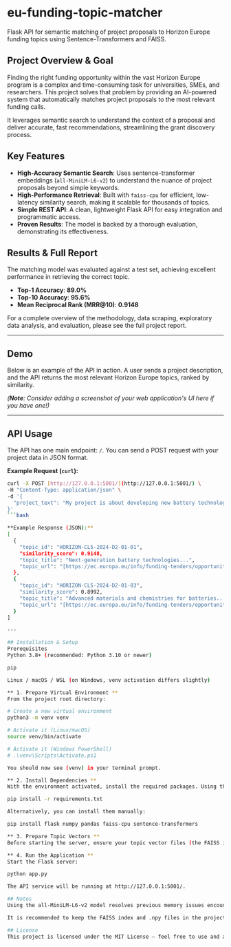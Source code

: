 # eu-funding-topic-matcher
Flask API for semantic matching of project proposals to Horizon Europe funding topics using Sentence-Transformers and FAISS.

## Project Overview & Goal

Finding the right funding opportunity within the vast Horizon Europe program is a complex and time-consuming task for universities, SMEs, and researchers. This project solves that problem by providing an AI-powered system that automatically matches project proposals to the most relevant funding calls.

It leverages semantic search to understand the context of a proposal and deliver accurate, fast recommendations, streamlining the grant discovery process.

## Key Features

* **High-Accuracy Semantic Search**: Uses sentence-transformer embeddings (`all-MiniLM-L6-v2`) to understand the nuance of project proposals beyond simple keywords.
* **High-Performance Retrieval**: Built with `faiss-cpu` for efficient, low-latency similarity search, making it scalable for thousands of topics.
* **Simple REST API**: A clean, lightweight Flask API for easy integration and programmatic access.
* **Proven Results**: The model is backed by a thorough evaluation, demonstrating its effectiveness.

## Results & Full Report

The matching model was evaluated against a test set, achieving excellent performance in retrieving the correct topic.

* **Top-1 Accuracy**: **89.0%**
* **Top-10 Accuracy**: **95.6%**
* **Mean Reciprocal Rank (MRR@10)**: **0.9148**

For a complete overview of the methodology, data scraping, exploratory data analysis, and evaluation, please see the full project report.

---

## Demo

Below is an example of the API in action. A user sends a project description, and the API returns the most relevant Horizon Europe topics, ranked by similarity.

*(**Note**: Consider adding a screenshot of your web application's UI here if you have one!)*

---

## API Usage

The API has one main endpoint: `/`. You can send a POST request with your project data in JSON format.

**Example Request (`curl`):**

```bash
curl -X POST [http://127.0.0.1:5001/](http://127.0.0.1:5001/) \
-H "Content-Type: application/json" \
-d '{
  "project_text": "My project is about developing new battery technologies for electric vehicles using sustainable materials to reduce environmental impact."
}'
```bash

**Example Response (JSON):**
[
  {
    "topic_id": "HORIZON-CL5-2024-D2-01-01",
    "similarity_score": 0.9148,
    "topic_title": "Next-generation battery technologies...",
    "topic_url": "[https://ec.europa.eu/info/funding-tenders/opportunities/portal/screen/opportunities/topic-details/HORIZON-CL5-2024-D2-01-01](https://ec.europa.eu/info/funding-tenders/opportunities/portal/screen/opportunities/topic-details/HORIZON-CL5-2024-D2-01-01)"
  },
  {
    "topic_id": "HORIZON-CL5-2024-D2-01-03",
    "similarity_score": 0.8992,
    "topic_title": "Advanced materials and chemistries for batteries...",
    "topic_url": "[https://ec.europa.eu/info/funding-tenders/opportunities/portal/screen/opportunities/topic-details/HORIZON-CL5-2024-D2-01-03](https://ec.europa.eu/info/funding-tenders/opportunities/portal/screen/opportunities/topic-details/HORIZON-CL5-2024-D2-01-03)"
  }
]

---

## Installation & Setup
Prerequisites
Python 3.8+ (recommended: Python 3.10 or newer)

pip

Linux / macOS / WSL (on Windows, venv activation differs slightly)

** 1. Prepare Virtual Environment **
From the project root directory:

# Create a new virtual environment
python3 -m venv venv

# Activate it (Linux/macOS)
source venv/bin/activate

# Activate it (Windows PowerShell)
# .\venv\Scripts\Activate.ps1

You should now see (venv) in your terminal prompt.

** 2. Install Dependencies **
With the environment activated, install the required packages. Using the requirements.txt file is recommended for a one-step installation.

pip install -r requirements.txt

Alternatively, you can install them manually:

pip install flask numpy pandas faiss-cpu sentence-transformers

** 3. Prepare Topic Vectors **
Before starting the server, ensure your topic vector files (the FAISS index and the corresponding .npy file) are present in the project root directory. These files should be generated using the all-MiniLM-L6-v2 model.

** 4. Run the Application **
Start the Flask server:

python app.py

The API service will be running at http://127.0.0.1:5001/.

## Notes
Using the all-MiniLM-L6-v2 model resolves previous memory issues encountered with other models and ensures stable, efficient performance.

It is recommended to keep the FAISS index and .npy files in the project root or configure their path inside app.py.

## License
This project is licensed under the MIT License – feel free to use and adapt it.









